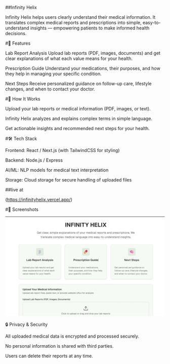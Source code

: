 ##Infinity Helix

Infinity Helix helps users clearly understand their medical information. It translates complex medical reports and prescriptions into simple, easy-to-understand insights — empowering patients to make informed health decisions.

#🚀 Features

Lab Report Analysis
Upload lab reports (PDF, images, documents) and get clear explanations of what each value means for your health.

Prescription Guide
Understand your medications, their purposes, and how they help in managing your specific condition.

Next Steps
Receive personalized guidance on follow-up care, lifestyle changes, and when to contact your doctor.

#📂 How It Works

Upload your lab reports or medical information (PDF, images, or text).

Infinity Helix analyzes and explains complex terms in simple language.

Get actionable insights and recommended next steps for your health.

#🛠️ Tech Stack

Frontend: React / Next.js (with TailwindCSS for styling)

Backend: Node.js / Express

AI/ML: NLP models for medical text interpretation

Storage: Cloud storage for secure handling of uploaded files

##live at

(https://infinityhelix.vercel.app/)

#📸 Screenshots

![Screenshot](./Infinityhelix.png)

🔒 Privacy & Security

All uploaded medical data is encrypted and processed securely.

No personal information is shared with third parties.

Users can delete their reports at any time.
